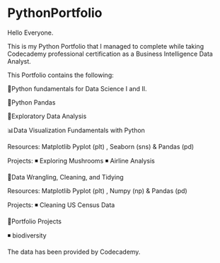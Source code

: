 # PythonPortfolio

Hello Everyone.

This is my Python Portfolio that I managed to complete while taking Codecademy professional certification as a Business Intelligence Data Analyst.

This Portfolio contains the following:

🧮Python fundamentals for Data Science I and II.

📅Python Pandas

🔎Exploratory Data Analysis

📊Data Visualization Fundamentals with Python

Resources: Matplotlib Pyplot (plt) , Seaborn (sns) & Pandas (pd)

Projects: 
◾ Exploring Mushrooms
◾ Airline Analysis

🧹Data Wrangling, Cleaning, and Tidying

Resources: Matplotlib Pyplot (plt) , Numpy (np) & Pandas (pd)

Projects: 
◾ Cleaning US Census Data

📂Portfolio Projects

◾ biodiversity

The data has been provided by Codecademy.


